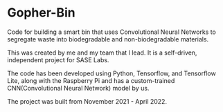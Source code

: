 # Gopher-Bin
Code for building a smart bin that uses Convolutional Neural Networks to segregate waste into biodegradable and non-biodegradable materials.


This was created by me and my team that I lead. It is a self-driven, independent project for SASE Labs.

The code has been developed using Python, Tensorflow, and Tensorflow Lite, along with the Raspberry Pi and has a custom-trained CNN(Convolutional Neural Network) model by us.

The project was built from November 2021 - April 2022. 


